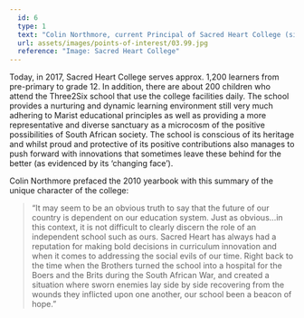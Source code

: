 ```yaml
---
  id: 6
  type: 1
  text: "Colin Northmore, current Principal of Sacred Heart College (since 2003). "
  url: assets/images/points-of-interest/03.99.jpg
  reference: "Image: Sacred Heart College"
---
```

Today, in 2017, Sacred Heart College serves approx. 1,200 learners from pre-primary to grade 12\. In addition, there are about 200 children who attend the Three2Six school that use the college facilities daily. The school provides a nurturing and dynamic learning environment still very much adhering to Marist educational principles as well as providing a more representative and diverse sanctuary as a microcosm of the positive possibilities of South African society. The school is conscious of its heritage and whilst proud and protective of its positive contributions also manages to push forward with innovations that sometimes leave these behind for the better (as evidenced by its ‘changing face’).

Colin Northmore prefaced the 2010 yearbook with this summary of the unique character of the college:

> “It may seem to be an obvious truth to say that the future of our country is dependent on our education system. Just as obvious…in this context, it is not difficult to clearly discern the role of an independent school such as ours. Sacred Heart has always had a reputation for making bold decisions in curriculum innovation and when it comes to addressing the social evils of our time. Right back to the time when the Brothers turned the school into a hospital for the Boers and the Brits during the South African War, and created a situation where sworn enemies lay side by side recovering from the wounds they inflicted upon one another, our school been a beacon of hope.”
        